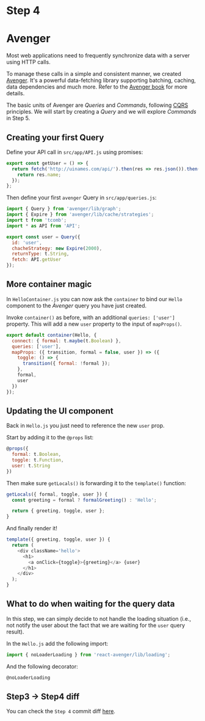 # Step 4

# Avenger

Most web applications need to frequently synchronize data with a server using HTTP calls.

To manage these calls in a simple and consistent manner, we created [Avenger](https://github.com/buildo/avenger). It's a powerful data-fetching library supporting batching, caching, data dependencies and much more. Refer to the [Avenger book](https://buildo.gitbooks.io/avenger/content/) for more details.

The basic units of Avenger are *Queries* and *Commands*, following [CQRS](https://en.wikipedia.org/wiki/Command%E2%80%93query_separation#Command_Query_Responsibility_Segregation) principles. We will start by creating a *Query* and we will explore *Commands* in Step 5.

## Creating your first Query

Define your API call in `src/app/API.js` using promises:

```js
export const getUser = () => {
  return fetch('http://uinames.com/api/').then(res => res.json()).then(res => {
    return res.name;
  });
};
```

Then define your first `avenger` Query in `src/app/queries.js`:

```javascript
import { Query } from 'avenger/lib/graph';
import { Expire } from 'avenger/lib/cache/strategies';
import t from 'tcomb';
import * as API from 'API';

export const user = Query({
  id: 'user',
  chacheStrategy: new Expire(2000),
  returnType: t.String,
  fetch: API.getUser
});
```

## More container magic

In `HelloContainer.js` you can now ask the `container` to bind our `Hello` component to the *Avenger* query you have just created.

Invoke `container()` as before, with an additional `queries: ['user']` property. This will add a new `user` property to the input of `mapProps()`.

```js
export default container(Hello, {
  connect: { formal: t.maybe(t.Boolean) },
  queries: ['user'],
  mapProps: ({ transition, formal = false, user }) => ({
    toggle: () => {
      transition({ formal: !formal });
    },
    formal,
    user
  })
});
```

## Updating the UI component

Back in `Hello.js` you just need to reference the new `user` prop.

Start by adding it to the `@props` list:

```js
@props({
  formal: t.Boolean,
  toggle: t.Function,
  user: t.String
})
```

Then make sure `getLocals()` is forwarding it to the `template()` function:

```js
getLocals({ formal, toggle, user }) {
  const greeting = formal ? formalGreeting() : 'Hello';

  return { greeting, toggle, user };
}
```

And finally render it!

```js
template({ greeting, toggle, user }) {
  return (
    <div className='hello'>
      <h1>
        <a onClick={toggle}>{greeting}</a> {user}
      </h1>
    </div>
  );
}
```

## What to do when waiting for the query data

In this step, we can simply decide to not handle the loading situation (i.e., not notify the user about the fact that we are waiting for the `user` query result).

In the `Hello.js` add the following import:

```js
import { noLoaderLoading } from 'react-avenger/lib/loading';
```

And the following decorator:

```js
@noLoaderLoading
```

## Step3 -> Step4 diff

You can check the `Step 4` commit diff [here](https://github.com/buildo/webseed/commits/tutorial).
